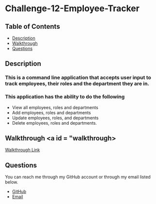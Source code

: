 # Challenge-12-Employee-Tracker

## Table of Contents

* [Description](#description)
* [Walkthrough](#walkthrough)
* [Questions](#questions)

## Description <a id = "description"></a>

### This is a command line application that accepts user input to track employees, their roles and the department they are in.

### This application has the ability to do the following

* View all employees, roles and departments
* Add employees, roles and departments
* Update employees, roles, and departments
* Delete employees, roles and departments.

## Walkthrough <a id = "walkthrough></a>

[Walkthrough Link](https://drive.google.com/file/d/1SpboemAgMn-OGwTzNZkgr7KQP4MCMh-p/view)

## Questions <a id = "questions"></a>

You can reach me through my GitHub account or through my email listed below.

* [GitHub](https://github.com/CHalseth)
* [Email](mailto:corey.halseth@gmail.com)